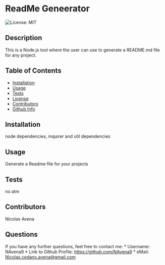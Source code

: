 
  # ReadMe Geneerator
  ![License: MIT](https://img.shields.io/badge/License-MIT-yellow.svg)
  
  ## Description
  This is a Node.js tool where the user can use to generate a README.md file for any project.
  
  ## Table of Contents
  * [Installation](#installation)
  * [Usage](#usage)
  * [Tests](#tests)
  * [License](#license)
  * [Contributors](#contributors)
  * [Github Info](#Github)
   
   
   
  ## Installation
  node dependencies, inquirer and util dependencies

  ## Usage
  Generate a Readme file for your projects

  ## Tests
  no atm

  ## Contributors
  Nicolas Avena
  
  ## Questions
  If you have any further questions, feel free to contact me:
      * Username: NAvena9
      * Link to Github Profile: https://github.com/NAvena9
      * eMail: [Nicolas.cedano.avena@gmail.com](mailto:Nicolas.cedano.avena@gmail.com)
    
    